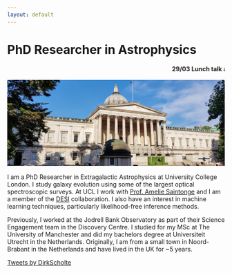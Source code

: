 ```yaml
---
layout: default
---
```


# PhD Researcher in Astrophysics
<marquee behavior="scroll" direction="left"> 
  <b>
    29/03 Lunch talk at Siena College ---
    23/03 Talk at Pittsburgh University ---
    17/03 KIPAC Tea Talk at Stanford KIPAC/SLAC ---
    13/03 Research visit to UC Santa Cruz ---
  </b>
</marquee>

![alt text](./images/UCL_portico.jpg)

I am a PhD Researcher in Extragalactic Astrophysics at University College London. I study galaxy evolution using some of the largest optical spectroscopic surveys. At UCL I work with [Prof. Amelie Saintonge](http://www.star.ucl.ac.uk/~amelie/) and I am a member of the [DESI](https://www.desi.lbl.gov/) collaboration. I also have an interest in machine learning techniques, particularly likelihood-free inference methods.

Previously, I worked at the Jodrell Bank Observatory as part of their Science Engagement team in the Discovery Centre. I studied for my MSc at The University of Manchester and did my bachelors degree at Universiteit Utrecht in the Netherlands. Originally, I am from a small town in Noord-Brabant in the Netherlands and have lived in the UK for ~5 years.

<a class="twitter-timeline" href="https://twitter.com/DirkScholte?ref_src=twsrc%5Etfw">Tweets by DirkScholte</a> <script async src="https://platform.twitter.com/widgets.js" charset="utf-8"></script>
